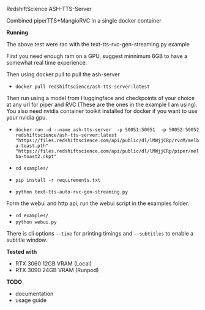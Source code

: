 RedshiftScience ASH-TTS-Server

Combined piperTTS+MangioRVC in a single docker container

**Running**

The above test were ran with the text-tts-rvc-gen-streaming.py example

First you need enough ram on a GPU, suggest minnimum 6GB to have a somewhat real time experience.

Then using docker pull to pull the ash-server

- ```docker pull redshiftscience/ash-tts-server:latest```

Then run using a model from Huggingface and checkpoints of your choice at any url for piper and RVC (These are the ones in the example I am using).
You also need nvidia container toolkit installed for docker if you want to use your nvidia gpu.

- ```docker run -d --name ash-tts-server  -p 50051:50051  -p 50052:50052  redshiftscience/ash-tts-server:latest "https://files.redshiftscience.com/api/public/dl/lMWjjCRp/rvcM/melba-toast.pth" "https://files.redshiftscience.com/api/public/dl/lMWjjCRp/piper/melba-toast2.ckpt"```

- ```cd examples/```
- ```pip install -r requirements.txt```
- ```python text-tts-auto-rvc-gen-streaming.py```

Form the webui and http api, run the webui script in the examples folder.
- ```cd examples/```
- ```python webui.py```

There is cli options ```--time``` for printing timings and ```--subtitles``` to enable a subtitle window.

**Tested with**

- RTX 3060 12GB VRAM (Local)
- RTX 3090 24GB VRAM (Runpod)

**TODO**

- documentation
- usage guide
